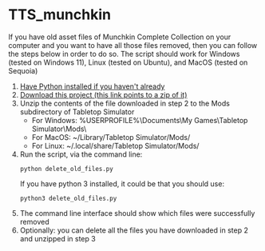 # TTS_munchkin

If you have old asset files of Munchkin Complete Collection on your computer and you want to have all those files removed, then you can follow the steps below in order to do so. The script should work for Windows (tested on Windows 11), Linux (tested on Ubuntu), and MacOS (tested on Sequoia)

1. [Have Python installed if you haven't already](https://www.python.org/downloads/)
2. [Download this project (this link points to a zip of it)](https://github.com/FVMF/TTS_munchkin/archive/refs/heads/main.zip)
3. Unzip the contents of the file downloaded in step 2 to the Mods subdirectory of Tabletop Simulator
   - For Windows: %USERPROFILE%\Documents\My Games\Tabletop Simulator\Mods\
   - For MacOS: ~/Library/Tabletop Simulator/Mods/
   - For Linux: ~/.local/share/Tabletop Simulator/Mods/
4. Run the script, via the command line:
   ```
   python delete_old_files.py
   ```
   If you have python 3 installed, it could be that you should use:
   ```
   python3 delete_old_files.py
   ```
6. The command line interface should show which files were successfully removed
7. Optionally: you can delete all the files you have downloaded in step 2 and unzipped in step 3 
